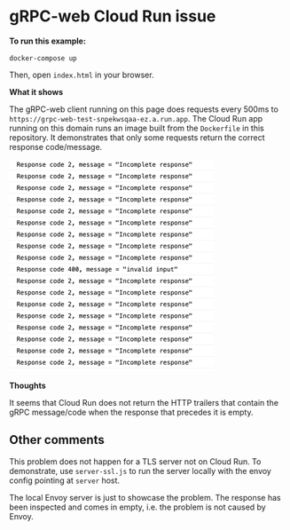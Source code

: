 # gRPC-web Cloud Run issue

**To run this example:**
```
docker-compose up
```
Then, open `index.html` in your browser.

**What it shows**

The gRPC-web client running on this page does requests every 500ms to
`https://grpc-web-test-snpekwsqaa-ez.a.run.app`. The Cloud Run app 
running on this domain runs an image built from the `Dockerfile` in 
this repository. It demonstrates that only some requests return the 
correct response code/message.

![](./images/img.png)

**Thoughts**

It seems that Cloud Run does not return the HTTP trailers that contain 
the gRPC message/code when the response that precedes it is empty.

## Other comments

This problem does not happen for a TLS server not on Cloud Run. To
demonstrate, use `server-ssl.js` to run the server locally with the envoy
config pointing at `server` host.

The local Envoy server is just to showcase the problem. The response 
has been inspected and comes in empty, i.e. the problem is not caused
by Envoy.
